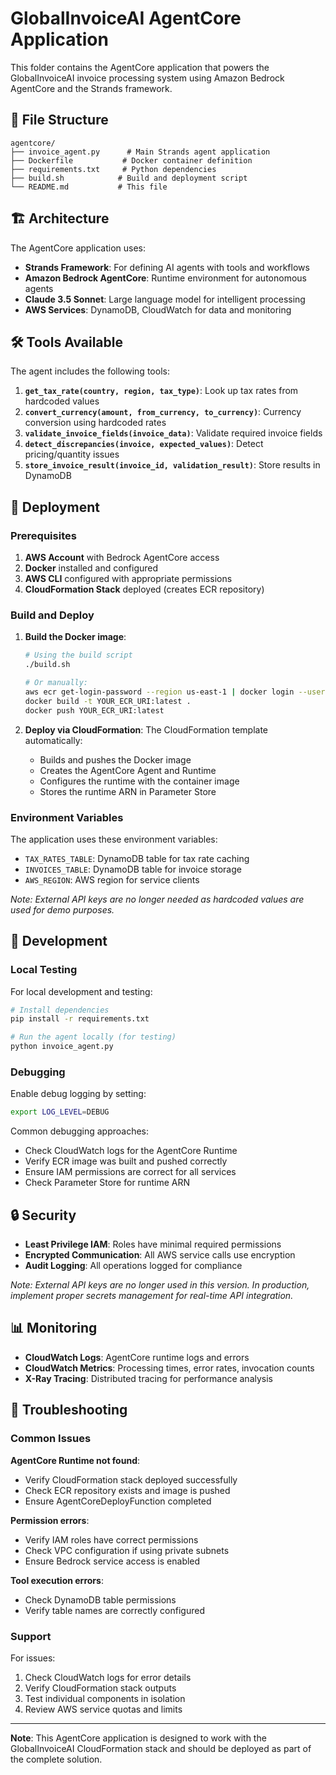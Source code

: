 # GlobalInvoiceAI AgentCore Application

This folder contains the AgentCore application that powers the GlobalInvoiceAI invoice processing system using Amazon Bedrock AgentCore and the Strands framework.

## 📁 File Structure

```
agentcore/
├── invoice_agent.py      # Main Strands agent application
├── Dockerfile           # Docker container definition
├── requirements.txt     # Python dependencies
├── build.sh            # Build and deployment script
└── README.md           # This file
```

## 🏗️ Architecture

The AgentCore application uses:

- **Strands Framework**: For defining AI agents with tools and workflows
- **Amazon Bedrock AgentCore**: Runtime environment for autonomous agents
- **Claude 3.5 Sonnet**: Large language model for intelligent processing
- **AWS Services**: DynamoDB, CloudWatch for data and monitoring

## 🛠️ Tools Available

The agent includes the following tools:

1. **`get_tax_rate(country, region, tax_type)`**: Look up tax rates from hardcoded values
2. **`convert_currency(amount, from_currency, to_currency)`**: Currency conversion using hardcoded rates
3. **`validate_invoice_fields(invoice_data)`**: Validate required invoice fields
4. **`detect_discrepancies(invoice, expected_values)`**: Detect pricing/quantity issues
5. **`store_invoice_result(invoice_id, validation_result)`**: Store results in DynamoDB

## 🚀 Deployment

### Prerequisites

1. **AWS Account** with Bedrock AgentCore access
2. **Docker** installed and configured
3. **AWS CLI** configured with appropriate permissions
4. **CloudFormation Stack** deployed (creates ECR repository)

### Build and Deploy

1. **Build the Docker image**:
   ```bash
   # Using the build script
   ./build.sh

   # Or manually:
   aws ecr get-login-password --region us-east-1 | docker login --username AWS --password-stdin YOUR_ECR_URI
   docker build -t YOUR_ECR_URI:latest .
   docker push YOUR_ECR_URI:latest
   ```

2. **Deploy via CloudFormation**: The CloudFormation template automatically:
   - Builds and pushes the Docker image
   - Creates the AgentCore Agent and Runtime
   - Configures the runtime with the container image
   - Stores the runtime ARN in Parameter Store

### Environment Variables

The application uses these environment variables:

- `TAX_RATES_TABLE`: DynamoDB table for tax rate caching
- `INVOICES_TABLE`: DynamoDB table for invoice storage
- `AWS_REGION`: AWS region for service clients

*Note: External API keys are no longer needed as hardcoded values are used for demo purposes.*

## 🔧 Development

### Local Testing

For local development and testing:

```bash
# Install dependencies
pip install -r requirements.txt

# Run the agent locally (for testing)
python invoice_agent.py
```

### Debugging

Enable debug logging by setting:
```bash
export LOG_LEVEL=DEBUG
```

Common debugging approaches:
- Check CloudWatch logs for the AgentCore Runtime
- Verify ECR image was built and pushed correctly
- Ensure IAM permissions are correct for all services
- Check Parameter Store for runtime ARN

## 🔒 Security

- **Least Privilege IAM**: Roles have minimal required permissions
- **Encrypted Communication**: All AWS service calls use encryption
- **Audit Logging**: All operations logged for compliance

*Note: External API keys are no longer used in this version. In production, implement proper secrets management for real-time API integration.*

## 📊 Monitoring

- **CloudWatch Logs**: AgentCore runtime logs and errors
- **CloudWatch Metrics**: Processing times, error rates, invocation counts
- **X-Ray Tracing**: Distributed tracing for performance analysis

## 🚨 Troubleshooting

### Common Issues

**AgentCore Runtime not found**:
- Verify CloudFormation stack deployed successfully
- Check ECR repository exists and image is pushed
- Ensure AgentCoreDeployFunction completed

**Permission errors**:
- Verify IAM roles have correct permissions
- Check VPC configuration if using private subnets
- Ensure Bedrock service access is enabled

**Tool execution errors**:
- Check DynamoDB table permissions
- Verify table names are correctly configured

### Support

For issues:
1. Check CloudWatch logs for error details
2. Verify CloudFormation stack outputs
3. Test individual components in isolation
4. Review AWS service quotas and limits

---

**Note**: This AgentCore application is designed to work with the GlobalInvoiceAI CloudFormation stack and should be deployed as part of the complete solution.
